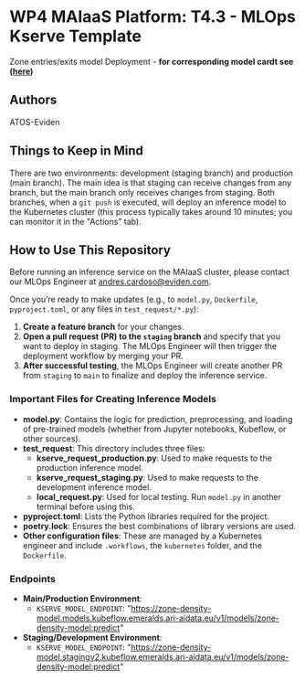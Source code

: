 # WP4 MAIaaS Platform: T4.3 - MLOps Kserve Template

Zone entries/exits model Deployment - **for corresponding model cardt see ([here](https://github.com/emeralds-horizon/EMERALDS_Mobility_Model_Cards_on_Zone_Entries_Exits_Prediction/tree/main))**

## Authors

ATOS-Eviden

## Things to Keep in Mind

There are two environments: development (staging branch) and production (main branch). The main idea is that staging can receive changes from any branch, but the main branch only receives changes from staging. Both branches, when a `git push` is executed, will deploy an inference model to the Kubernetes cluster (this process typically takes around 10 minutes; you can monitor it in the "Actions" tab).

## How to Use This Repository

Before running an inference service on the MAIaaS cluster, please contact our MLOps Engineer at [andres.cardoso@eviden.com](mailto:andres.cardoso@eviden.com).

Once you’re ready to make updates (e.g., to `model.py`, `Dockerfile`, `pyproject.toml`, or any files in `test_request/*.py`):

1. **Create a feature branch** for your changes.
2. **Open a pull request (PR) to the `staging` branch** and specify that you want to deploy in staging. The MLOps Engineer will then trigger the deployment workflow by merging your PR.
3. **After successful testing**, the MLOps Engineer will create another PR from `staging` to `main` to finalize and deploy the inference service.

### Important Files for Creating Inference Models

- **model.py**: Contains the logic for prediction, preprocessing, and loading of pre-trained models (whether from Jupyter notebooks, Kubeflow, or other sources).
- **test_request**: This directory includes three files:
  - **kserve_request_production.py**: Used to make requests to the production inference model.
  - **kserve_request_staging.py**: Used to make requests to the development inference model.
  - **local_request.py**: Used for local testing. Run `model.py` in another terminal before using this.
- **pyproject.toml**: Lists the Python libraries required for the project.
- **poetry.lock**: Ensures the best combinations of library versions are used.
- **Other configuration files**: These are managed by a Kubernetes engineer and include `.workflows`, the `kubernetes` folder, and the `Dockerfile`.

### Endpoints

- **Main/Production Environment**:
  - `KSERVE_MODEL_ENDPOINT`: "https://zone-density-model.models.kubeflow.emeralds.ari-aidata.eu/v1/models/zone-density-model:predict"
- **Staging/Development Environment**:
  - `KSERVE_MODEL_ENDPOINT`: "https://zone-density-model.stagingv2.kubeflow.emeralds.ari-aidata.eu/v1/models/zone-density-model:predict"

